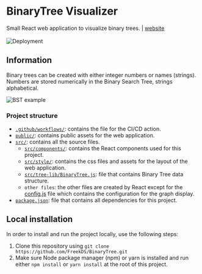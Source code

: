 # BinaryTree Visualizer
Small React web application to visualize binary trees. | [website](https://freekds.github.io/BinaryTree) <br><br>
![Deployment](https://github.com/FreekDS/BinaryTree/workflows/Deploy%20to%20github%20pages/badge.svg) <br>

## Information
Binary trees can be created with either integer numbers or names (strings).
Numbers are stored numerically in the Binary Search Tree, strings alphabetical.

![BST example](https://i.imgur.com/UyFku44.png)

### Project structure
- [`.github/workflows/`](https://github.com/FreekDS/BinaryTree/tree/master/.github/workflows): contains the file for the CI/CD action.
- [`public/`](https://github.com/FreekDS/BinaryTree/tree/master/public): contains public assets for the web application.
- [`src/`](https://github.com/FreekDS/BinaryTree/tree/master/src): contains all the source files.
  - [`src/components/`](https://github.com/FreekDS/BinaryTree/tree/master/src/components): contains the React components used for this project.
  - [`src/style/`](https://github.com/FreekDS/BinaryTree/tree/master/src/style): contains the css files and assets for the layout of the web application.
  - [`src/tree-lib/BinaryTree.js`](https://github.com/FreekDS/BinaryTree/tree/master/src/tree-lib/BinaryTree.js): file that contains Binary Tree data structure.
  - `other files`: the other files are created by React except for the [config.js](https://github.com/FreekDS/BinaryTree/tree/master/src/config.js) file which contains the configuration for the graph display.
- [`package.json`](https://github.com/FreekDS/BinaryTree/tree/master/package.json): file that contains all dependencies for this project.

## Local installation
In order to install and run the project locally, use the following steps:
1. Clone this repository using `git clone https://github.com/FreekDS/BinaryTree.git`
2. Make sure Node package manager (npm) or yarn is installed and run either `npm install` or `yarn install` at the root of this project.
